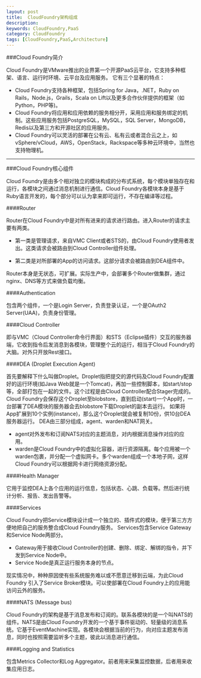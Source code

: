 ```yaml
---
layout: post
title:  CloudFoundry架构组成
description: 
keywords: CloudFoundry,PaaS
category: CloudFoundry
tags: [CloudFoundry,PaaS,Architecture]
---
```


###Cloud Foundry简介

Cloud Foundry是VMware推出的业界第一个开源PaaS云平台，它支持多种框架、语言、运行时环境、云平台及应用服务。
它有三个显著的特点：

* Cloud Foundry支持各种框架，包括Spring for Java，.NET，Ruby on Rails，Node.js，Grails，Scala on Lift以及更多合作伙伴提供的框架（如Python，PHP等)。
* Cloud Foundry将应用和应用依赖的服务相分开，采用应用和服务绑定的机制。这些应用服务包括PostgreSQL，MySQL，SQL Server，MongoDB，Redis以及第三方和开源社区的应用服务。
* Cloud Foundry可以灵活的部署在公有云、私有云或者混合云之上，如vSphere/vCloud，AWS，OpenStack，Rackspace等多种云环境中，当然也支持物理机。

<!-- more -->

----

###Cloud Foundry核心组件

Cloud Foundry是由多个相对独立的模块构成的分布式系统，每个模块单独存在和运行，各模块之间通过消息机制进行通信。Cloud Foundry各模块本身是基于Ruby语言开发的，每个部分可以认为拿来即可运行，不存在编译等过程。

####Router

Router在Cloud Foundry中是对所有进来的请求进行路由。进入Router的请求主要有两类。

* 第一类是管理请求，来自VMC Client或者STS的，由Cloud Foundry使用者发出。这类请求会被路由到Cloud Controller组件处理。

* 第二类是对所部署的App的访问请求。这部分请求会被路由到DEA组件中。

Router本身是无状态，可扩展。实际生产中，会部署多个Router做集群，通过nginx、DNS等方式来做负载均衡。

####Authentication

包含两个组件，一个是Login Server，负责登录认证，一个是OAuth2 Server(UAA)，负责身份管理。

####Cloud Controller

即与VMC（Cloud Controller命令行界面）和STS（Eclipse插件）交互的服务器端，它收到指令后发消息到各模块，管理整个云的运行，相当于Cloud Foundry的大脑。对外只开放Rest接口。

####DEA (Droplet Execution Agent)

首先要解释下什么叫做Droplet。Droplet指把提交的源代码及Cloud Foundry配置好的运行环境(如Java Web就是一个Tomcat)，再加一些控制脚本，如start/stop等，全部打包在一起的文件。这个过程是由Cloud Controller配合Stager完成的。Cloud Foundry会保存这个Droplet至blobstore，直到启动(start)一个App时，一台部署了DEA模块的服务器会去blobstore下载Droplet的副本去运行。
如果将App扩展到10个实例(instance)，那么这个Droplet就会被复制10份，供10台DEA服务器运行。
DEA由三部分组成，agent、warden和NAT网关。

* agent对外发布和订阅NATS对应的主题消息，对内根据消息操作对应的应用。
* warden是Cloud Foundry中的虚拟化容器，进行资源隔离。每个应用被一个warden包裹，并分配一个虚拟网卡。多个warden组成一个本地子网，这样Cloud Foundry可以根据网卡进行网络资源分配。

####Health Manager

它用于监控DEA上各个应用的运行信息，包括状态、心跳、负载等。然后进行统计分析、报告、发出告警等。

####Services

Cloud Foundry把Service模块设计成一个独立的、插件式的模块，便于第三方方便地把自己的服务整合成Cloud Foundry服务。
Services包含Service Gateway和Service Node两部分。

* Gateway用于接收Cloud Controller的创建、删除、绑定、解绑的指令，并下发到Service Node中。
* Service Node是真正运行服务本身的节点。

现实情况中，种种原因使有些系统服务难以或不愿意迁移到云端，为此Cloud Foundry 引入了Service Broker模块。可以使部署在Cloud Foundry上的应用能访问云外的服务。

####NATS (Message bus)

Cloud Foundry的架构是基于消息发布和订阅的。联系各模块的是一个叫NATS的组件。NATS是由Cloud Foundry开发的一个基于事件驱动的、轻量级的消息系统。它基于EventMachine实现。各模块会根据当前的行为，向对应主题发布消息，同时也按照需要监听多个主题，彼此以消息进行通信。

####Logging and Statistics

包含Metrics Collector和Log Aggregator。前者用来采集监控数据，后者用来收集应用日志。


